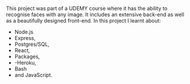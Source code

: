 This project was part of a UDEMY course where it has the ability to recognise faces with any image. It includes an extensive back-end as well as a beautifully designed front-end. In this project I learnt about: 
- Node.js 
- Express, 
- Postgres/SQL, 
- React, 
- Packages, 
- -Heroku, 
- Bash 
- and JavaScript.
